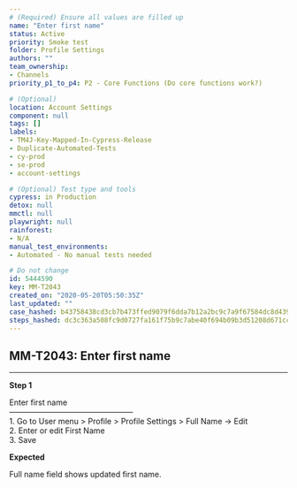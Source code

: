 ```yaml
---
# (Required) Ensure all values are filled up
name: "Enter first name"
status: Active
priority: Smoke test
folder: Profile Settings
authors: ""
team_ownership: 
- Channels
priority_p1_to_p4: P2 - Core Functions (Do core functions work?)

# (Optional)
location: Account Settings
component: null
tags: []
labels: 
- TM4J-Key-Mapped-In-Cypress-Release
- Duplicate-Automated-Tests
- cy-prod
- se-prod
- account-settings

# (Optional) Test type and tools
cypress: in Production
detox: null
mmctl: null
playwright: null
rainforest: 
- N/A
manual_test_environments: 
- Automated - No manual tests needed

# Do not change
id: 5444590
key: MM-T2043
created_on: "2020-05-20T05:50:35Z"
last_updated: ""
case_hashed: b43758438cd3cb7b473ffed9079f6dda7b12a2bc9c7a9f67584dc8d4392788e24826d0237a30cc211f889412008d0948
steps_hashed: dc3c363a508fc9d0727fa161f75b9c7abe40f694b09b3d51208d671cc67fd7dd01c7af9b2fc63c924ef74f0b00f97455
---
```


<!-- (Auto-generated) Based on frontmatter's "key" and "name" -->

## MM-T2043: Enter first name

---

**Step 1**

Enter first name\
————————————————\
1\. Go to User menu > Profile > Profile Settings > Full Name -> Edit\
2\. Enter or edit First Name\
3\. Save

**Expected**

Full name field shows updated first name.
